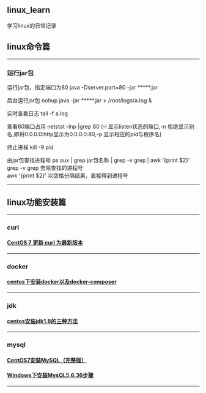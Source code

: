## linux_learn
学习linux的日常记录

## linux命令篇
-------------------------------------------------
### 运行jar包

运行jar包，指定端口为80
java -Dserver.port=80 -jar  *****.jar

后台运行jar包
nohup java -jar *****.jar > /root/logs/a.log &

实时查看日志
tail -f a.log

查看80端口占用
netstat -lnp |grep 80  (-l 显示listen状态的端口,-n 拒绝显示别名,即将0.0.0.0:http显示为0.0.0.0:80,-p 显示相应的pid与程序名)

终止进程
kill -9 pid

由jar包查找进程号
ps aux | grep jar包名称 | grep -v grep | awk '{print $2}'  
grep -v grep 去除查找的进程号  
awk '{print $2}' 以空格分隔结果，直接得到进程号  

-------------------------------------------------






## linux功能安装篇
-------------------------------------------------
### curl
#### [CentOS 7 更新 curl 为最新版本](https://www.htcp.net/337.html)

-------------------------------------------------
### docker
#### [centos下安装docker以及docker-composer](https://segmentfault.com/a/1190000017918472?utm_source=tag-newest)

-------------------------------------------------
### jdk
#### [centos安装jdk1.8的三种方法](https://blog.csdn.net/dhr201499/article/details/81626466)

-------------------------------------------------
### mysql
#### [CentOS7安装MySQL（完整版）](https://blog.csdn.net/qq_36582604/article/details/80526287)
#### [Windows下安装MysQL5.6.36步骤](https://www.cnblogs.com/muhehe/p/7701989.html)

-------------------------------------------------
